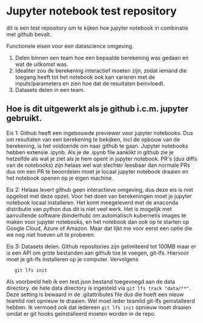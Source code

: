 # Jupyter notebook test repository

dit is een test repository om te kijken hoe jupyter notebook in combinatie met github bevalt.

Functionele eisen voor een datascience omgeving.
1.  Delen binnen een team hoe een bepaalde berekening was gedaan en wat de uitkomst was.
2.  Idealiter zou de berekening interactief moeten zijn, zodat iemand die toegang heeft tot het notebook ook kan varieren met de inputs/parameters en zien hoe dat de resultaten beinvloedt.
3.  Datasets delen in een team.

## Hoe is dit uitgewerkt als je github i.c.m. jupyter gebruikt.

Eis 1: Github heeft een ingebouwde previewer voor jupyter notebooks. Dus om resultaten van een berekening te bekijken, incl de opbouw van de berekening, is het voldoende om naar github te gaan.  Jupyter notebooks hebben extensie .ipynb. Als je de .ipynb file aanklikt in github zie je hetzelfde als wat je ziet als je hem opent in jupyter notebook. PR's (dus diffs van de notebooks) zijn helaas wel wat slechter leesbaar dan normale PRs dus om een PR te beoordelen moet je locaal jupyter notebook draaien en het notebook openen op je eigen machine.

Eis 2: Helaas levert github geen interactieve omgeving, dus deze eis is niet opgelost met deze opzet. Voor het doen van berekeningen moet je jupyter notebook locaal installeren. Het komt meegeleverd met de anaconda distributie van python dus dit is niet veel werk. Het is mogelijk met aanvullende software (binderhub) om automatisch kubernetis images te maken voor jupyter notebooks, en het notebook dan ook op te starten op Google Cloud, Azure of Amazon. Maar dat lijkt me voor eerst een optie die we nog niet hoeven uit te proberen.

Eis 3: Datasets delen. Github repositories zijn gelimiteerd tot 100MB maar er is een API om grote bestanden aan github toe te voegen, git-lfs. Hiervoor moet je git-lfs installeren op je computer.
Vervolgens 

```
   git lfs init 
```

Als voorbeeld heb ik een test.json bestand toegevoegd aan de data directory. de hele data directory is ingesteld via `git lfs track "data/**"`. Deze setting is bewaard in de .gitattributes file dus die hoeft een nieuw teamlid niet opnieuw te draaien. Wel moet ieder teamlid git-lfs geinstalleerd hebben. Ik vermoed ook dat iedereen `git lfs init` opnieuw moet draaien omdat er git hooks geinstalleerd moeten worden in de repo.


